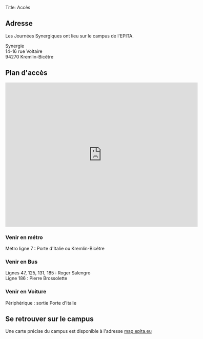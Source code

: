 Title: Accès

## Adresse 

Les Journées Synergiques ont lieu sur le campus de l'EPITA.

Synergie  
14-16 rue Voltaire  
94270 Kremlin-Bicêtre

## Plan d'accès 

<iframe src="https://www.google.com/maps/embed?pb=!1m18!1m12!1m3!1d2627.228873532708!2d2.36064421567286!3d48.81569437928327!2m3!1f0!2f0!3f0!3m2!1i1024!2i768!4f13.1!3m3!1m2!1s0x0%3A0x581b7c8cd0a77c3e!2sEPITA!5e0!3m2!1sen!2sfr!4v1477338555566" width="600" height="450" frameborder="0" style="border:0" allowfullscreen></iframe>

### Venir en métro
Métro ligne 7 : Porte d'Italie ou Kremlin-Bicêtre

### Venir en Bus
Lignes 47, 125, 131, 185 : Roger Salengro  
Ligne 186 : Pierre Brossolette

### Venir en Voiture
Périphérique : sortie Porte d'Italie

## Se retrouver sur le campus

Une carte précise du campus est disponible à l'adresse [map.epita.eu](http://map.epita.eu/)
